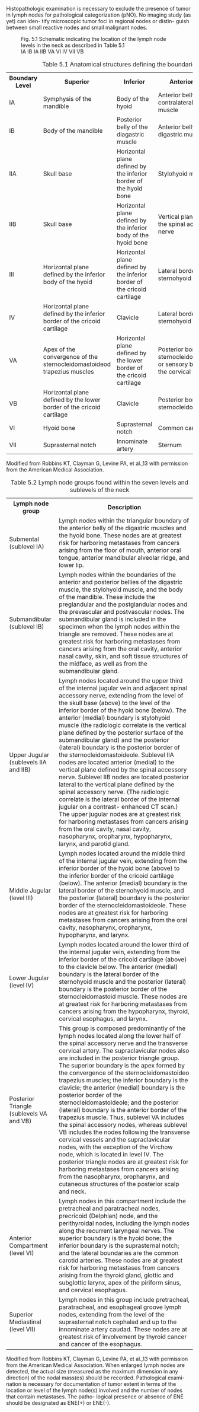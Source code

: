 Histopathologic examination is necessary to exclude the
presence of tumor in lymph nodes for pathological
categorization (pNO). No imaging study (as yet) can iden-
tify microscopic tumor foci in regional nodes or distin-
guish between small reactive nodes and small malignant
nodes.  
<figure>
<figcaption>Fig. 5.1 Schematic indicating the location of the lymph node levels in
the neck as described in Table 5.1</figcaption>  
IA  
IB  
IA  
IIB  
VA  
VI  
IV  
VII  
VB  
</figure>  
<table>
<caption>Table 5.1 Anatomical structures defining the boundaries of the neck levels and sublevels</caption>
<tr>
<th>Boundary Level</th>
<th>Superior</th>
<th>Inferior</th>
<th>Anterior (medial)</th>
<th>Posterior (lateral)</th>
</tr>
<tr>
<td>IA</td>
<td>Symphysis of the mandible</td>
<td>Body of the hyoid</td>
<td>Anterior belly of the contralateral digastric muscle</td>
<td>Anterior belly of the ipsilateral digastric muscle</td>
</tr>
<tr>
<td>IB</td>
<td>Body of the mandible</td>
<td>Posterior belly of the diagastric muscle</td>
<td>Anterior belly of the digastric muscle</td>
<td>Stylohyoid muscle</td>
</tr>
<tr>
<td>IIA</td>
<td>Skull base</td>
<td>Horizontal plane defined by the inferior border of the hyoid bone</td>
<td>Stylohyoid muscle</td>
<td>Vertical plane defined by the spinal accessory nerve</td>
</tr>
<tr>
<td>IIB</td>
<td>Skull base</td>
<td>Horizontal plane defined by the inferior body of the hyoid bone</td>
<td>Vertical plane defined by the spinal accessory nerve</td>
<td>Lateral border of the sternocleidomastoideole</td>
</tr>
<tr>
<td>III</td>
<td>Horizontal plane defined by the inferior body of the hyoid</td>
<td>Horizontal plane defined by the inferior border of the cricoid cartilage</td>
<td>Lateral border of the sternohyoid muscle</td>
<td>Lateral border of the sternocleidomastoideosensory branches of the cervical plexus</td>
</tr>
<tr>
<td>IV</td>
<td>Horizontal plane defined by the inferior border of the cricoid cartilage</td>
<td>Clavicle</td>
<td>Lateral border of the sternohyoid muscle</td>
<td>Lateral border of the sternocleidomastoideory branches of the cervical plexus</td>
</tr>
<tr>
<td>VA</td>
<td>Apex of the convergence of the sternocleidomastoideod trapezius muscles</td>
<td>Horizontal plane defined by the lower border of the cricoid cartilage</td>
<td>Posterior border of the sternocleidomastoideocle or sensory branches of the cervical plexus</td>
<td>Anterior border of the trapezius muscle</td>
</tr>
<tr>
<td>VB</td>
<td>Horizontal plane defined by the lower border of the cricoid cartilage</td>
<td>Clavicle</td>
<td>Posterior border of the sternocleidomastoideole</td>
<td>Anterior border of the trapezius muscle</td>
</tr>
<tr>
<td>VI</td>
<td>Hyoid bone</td>
<td>Suprasternal notch</td>
<td>Common carotid artery</td>
<td>Common carotid artery</td>
</tr>
<tr>
<td>VII</td>
<td>Suprasternal notch</td>
<td>Innominate artery</td>
<td>Sternum</td>
<td>Trachea, esophagus, and prevertebral fascia</td>
</tr>
</table>  
Modified from Robbins KT, Clayman G, Levine PA, et al.,13 with permission from the American Medical Association.  
<!-- PageNumber="5" -->
<!-- PageBreak -->  
<!-- PageNumber="60" -->
<!-- PageHeader="American Joint Committee on Cancer . 2017" -->  
<table>
<caption>Table 5.2 Lymph node groups found within the seven levels and sublevels of the neck</caption>
<tr>
<th>Lymph node group</th>
<th>Description</th>
</tr>
<tr>
<td>Submental (sublevel IA)</td>
<td>Lymph nodes within the triangular boundary of the anterior belly of the digastric muscles and the hyoid bone. These nodes are at greatest risk for harboring metastases from cancers arising from the floor of mouth, anterior oral tongue, anterior mandibular alveolar ridge, and lower lip.</td>
</tr>
<tr>
<td>Submandibular (sublevel IB)</td>
<td>Lymph nodes within the boundaries of the anterior and posterior bellies of the digastric muscle, the stylohyoid muscle, and the body of the mandible. These include the preglandular and the postglandular nodes and the prevascular and postvascular nodes. The submandibular gland is included in the specimen when the lymph nodes within the triangle are removed. These nodes are at greatest risk for harboring metastases from cancers arising from the oral cavity, anterior nasal cavity, skin, and soft tissue structures of the midface, as well as from the submandibular gland.</td>
</tr>
<tr>
<td>Upper Jugular (sublevels IIA and IIB)</td>
<td>Lymph nodes located around the upper third of the internal jugular vein and adjacent spinal accessory nerve, extending from the level of the skull base (above) to the level of the inferior border of the hyoid bone (below). The anterior (medial) boundary is stylohyoid muscle (the radiologic correlate is the vertical plane defined by the posterior surface of the submandibular gland) and the posterior (lateral) boundary is the posterior border of the sternocleidomastoideole. Sublevel IIA nodes are located anterior (medial) to the vertical plane defined by the spinal accessory nerve. Sublevel IIB nodes are located posterior lateral to the vertical plane defined by the spinal accessory nerve. (The radiologic correlate is the lateral border of the internal jugular on a contrast- enhanced CT scan.) The upper jugular nodes are at greatest risk for harboring metastases from cancers arising from the oral cavity, nasal cavity, nasopharynx, oropharynx, hypopharynx, larynx, and parotid gland.</td>
</tr>
<tr>
<td>Middle Jugular (level III)</td>
<td>Lymph nodes located around the middle third of the internal jugular vein, extending from the inferior border of the hyoid bone (above) to the inferior border of the cricoid cartilage (below). The anterior (medial) boundary is the lateral border of the sternohyoid muscle, and the posterior (lateral) boundary is the posterior border of the sternocleidomastoideole. These nodes are at greatest risk for harboring metastases from cancers arising from the oral cavity, nasopharynx, oropharynx, hypopharynx, and larynx.</td>
</tr>
<tr>
<td>Lower Jugular (level IV)</td>
<td>Lymph nodes located around the lower third of the internal jugular vein, extending from the inferior border of the cricoid cartilage (above) to the clavicle below. The anterior (medial) boundary is the lateral border of the sternohyoid muscle and the posterior (lateral) boundary is the posterior border of the sternocleidomastoid muscle. These nodes are at greatest risk for harboring metastases from cancers arising from the hypopharynx, thyroid, cervical esophagus, and larynx.</td>
</tr>
<tr>
<td>Posterior Triangle (sublevels VA and VB)</td>
<td>This group is composed predominantly of the lymph nodes located along the lower half of the spinal accessory nerve and the transverse cervical artery. The supraclavicular nodes also are included in the posterior triangle group. The superior boundary is the apex formed by the convergence of the sternocleidomastoideo trapezius muscles; the inferior boundary is the clavicle; the anterior (medial) boundary is the posterior border of the sternocleidomastoideole; and the posterior (lateral) boundary is the anterior border of the trapezius muscle. Thus, sublevel VA includes the spinal accessory nodes, whereas sublevel VB includes the nodes following the transverse cervical vessels and the supraclavicular nodes, with the exception of the Virchow node, which is located in level IV. The posterior triangle nodes are at greatest risk for harboring metastases from cancers arising from the nasopharynx, oropharynx, and cutaneous structures of the posterior scalp and neck.</td>
</tr>
<tr>
<td>Anterior Compartment (level VI)</td>
<td>Lymph nodes in this compartment include the pretracheal and paratracheal nodes, precricoid (Delphian) node, and the perithyroidal nodes, including the lymph nodes along the recurrent laryngeal nerves. The superior boundary is the hyoid bone; the inferior boundary is the suprasternal notch; and the lateral boundaries are the common carotid arteries. These nodes are at greatest risk for harboring metastases from cancers arising from the thyroid gland, glottic and subglottic larynx, apex of the piriform sinus, and cervical esophagus.</td>
</tr>
<tr>
<td>Superior Mediastinal (level VII)</td>
<td>Lymph nodes in this group include pretracheal, paratracheal, and esophageal groove lymph nodes, extending from the level of the suprasternal notch cephalad and up to the innominate artery caudad. These nodes are at greatest risk of involvement by thyroid cancer and cancer of the esophagus.</td>
</tr>
</table>  
Modified from Robbins KT, Clayman G, Levine PA, et al.,13 with permission from the American Medical Association.  
When enlarged lymph nodes are detected, the actual size
(measured as the maximum dimension in any direction) of
the nodal mass(es) should be recorded. Pathological exami-
nation is necessary for documentation of tumor extent in
terms of the location or level of the lymph node(s) involved
and the number of nodes that contain metastases. The patho-
logical presence or absence of ENE should be designated as
ENE(+) or ENE(-).